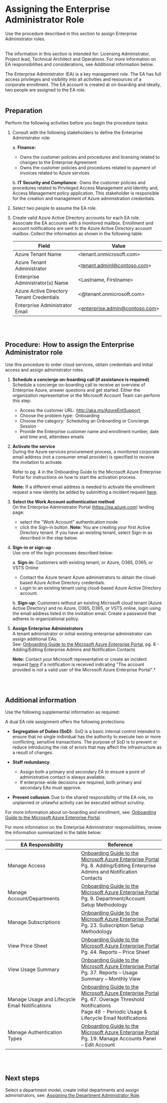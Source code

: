 # Assigning the Enterprise Administrator Role

Use the procedure described in this section to assign Enterprise Administrator roles. 
<br />
<br />

The information in this section is intended for: Licensing Administrator, Project lead, Technical Architect and Operations. For more information on EA responsibilities and considerations, see Additional information below.  

The Enterprise Administrator (EA) is a key management role. The EA has full access privileges and visibility into all activities and resources of a corporate enrollment. The EA account is created at on-boarding and ideally, two people are assigned to the EA role.    
<br />
<br />

## Preparation  
Perform the following activities before you begin the procedure tasks:  

1. Consult with the following stakeholders to define the Enterprise Administrator role:
  
   a. **Finance:**   
    - Owns the customer policies and procedures and licensing related to changes to the Enterprise Agreement  
    - Owns the customer policies and procedures related to payment of invoices related to Azure services
  
   b. **IT Security and Compliance**:  Owns the customer policies and procedures related to Privileged Access Management and Identity and, Access Management policy application. This stakeholder is responsible for the creation and management of Azure administration 
  credentials.  

2. Select two people to assume the EA role.  

3. Create valid Azure Active Directory accounts for each EA role.  
  Associate the EA accounts with a monitored mailbox. Enrollment and account notifications are sent to the Azure Active Directory account mailbox. Collect the information as shown in the following table: 
  

   | __Field__ | __Value__ |
   |------------------------------|----------------------------|
   | Azure Tenant Name    | \<tenant.onmicrosoft.com\>   | 
   | Azure Tenant Administrator  | \<tenant.adminl@contoso.com\>   | 
   | Enterprise Administrator(s) Name  | \<Lastname, Firstname\>  | 
   | Azure Active Directory Tenant Credentials  | \<@tenant.onmicrosoft.com\> | 
   | Enterprise Administrator Email   | \<enterprise.admin@contoso.com\>   | 
<br />
<br />

## Procedure:  How to assign the Enterprise Administrator role  
Use this procedure to order cloud services, obtain credentials and initial access and assign administrator roles.  

1. **Schedule a concierge on-boarding call (if assistance is required)**  
  Schedule a concierge on-boarding call to receive an overview of Enterprise Azure, answer questions and get started. Either the organization representative or the Microsoft Account Team can perform this step.    
     - Access the customer URL:  http://aka.ms/AzureEntSupport  
     - Choose the problem type:  Onboarding  
     - Choose the category:  Scheduling an Onboarding or Concierge Session  
     - Provide the Enterprise customer name and enrollment number, date and time and, attendees emails  

2. **Activate the service**  
  During the Azure services procurement process, a monitored corporate email address (not a consumer email provider) is specified to receive the invitation to activate.  

   Refer to pg. 4 in the Onboarding Guide to the Microsoft Azure Enterprise Portal for instructions on how to start the activation process. 

   **Note:** If a different email address is needed to activate the enrollment request a new identity be added by submitting a incident request [here](https://support.microsoft.com/en-us/getsupport?tenant=classiccommercial&locale=en-us&supportregion=en-us&pesid=15736&sd=&oaspworkflow=start_1.0.0.0&wf=0&ccsid=636487765077956485&forceorigin=esmc).

3. **Select the Work Account authentication method**   
On the Enterprise Administrator Portal (https://ea.azure.com) landing page: 
   - select the "Work Account" authentication mode 
   - click the Sign-in button. 
   **Note:** You are creating your first Active Directory tenant. If you have an existing tenant, select Sign-in as described in the step below.

4. **Sign-in or sign-up**  
  Use one of the login processes described below:   
  
    a. **Sign-in:** Customers with existing tenant, or Azure, O365, D365, or VSTS Online 
   - Contact the Azure tenant Azure administrators to obtain the cloud-based Azure Active Directory credentials.  
   - Login to an existing tenant using cloud-based Azure Active Directory account. 

    b. **Sign-up:** Customers without an existing Microsoft cloud tenant (Azure Active Directory) and no Azure, O365, D365, or VSTS online, login using the email address listed in the invitation email. Create a password that adheres to organizational policy. 

 
5. **Assign Enterprise Administrators**  
  A tenant administrator or initial existing enterprise administrator can assign additional EAs.  
  See: [Onboarding Guide to the Microsoft Azure Enterprise Portal](https://eaportalonboardingvideos.blob.core.windows.net/onboardingvideos/AzureDirectEACustomerOnboardingGuide_En.pdf), pg. 8 -  Adding/Editing Enterprise Admins and Notification Contacts 

   **Note:** Contact your Microsoft representative or create an incident request [here](https://support.microsoft.com/en-us/getsupport?tenant=classiccommercial&locale=en-us&supportregion=en-us&pesid=15736&sd=&oaspworkflow=start_1.0.0.0&wf=0&ccsid=636488191207337879&forceorigin=esmc) if a notification is received indicating "The account provided is not a valid user of the Microsoft Azure Enterprise Portal".* 
<br />
<br />

## Additional information 
Use the following supplemental information as required:  

A dual EA role assignment offers the following protections:  
  
- **Segregation of Duties (SoD)**:  
   SoD is a basic internal control intended to ensure that no single individual has the authority to execute two or more conflicting, sensitive transactions. The purpose of SoD is to prevent or reduce introducing the risk of errors that may affect the infrastructure as a result of changes.    

- **Staff redundancy**:   
   - Assign both a primary and secondary EA to ensure a point of administrative contact is always available. 
   - If enterprise-wide decisions are required, both primary and secondary EAs must approve.  
 
- **Prevent collusion**: Due to the shared responsibility of the EA role, no unplanned or unlawful activity can be executed without scrutiny.  

 For more information about on-boarding and enrollment, see:  [Onboarding Guide to the Microsoft Azure Enterprise Portal](https://eaportalonboardingvideos.blob.core.windows.net/onboardingvideos/AzureDirectEACustomerOnboardingGuide_En.pdf). 

For more information on the Enterprise Administrator responsibilities, review the information summarized in the table below:  


| __EA Responsibility__ | __Reference__ |
|------------------------------|----------------------------|
| Manage Access   | [Onboarding Guide to the Microsoft Azure Enterprise Portal](https://eaportalonboardingvideos.blob.core.windows.net/onboardingvideos/AzureDirectEACustomerOnboardingGuide_En.pdf) </br> Pg. 8. Adding/Editing Enterprise Admins and Notification Contacts  | 
| Manage Account/Departments  | [Onboarding Guide to the Microsoft Azure Enterprise Portal](https://eaportalonboardingvideos.blob.core.windows.net/onboardingvideos/AzureDirectEACustomerOnboardingGuide_En.pdf) </br> Pg. 9. Department/Account Setup Methodology  | 
| Manage Subscriptions   | [Onboarding Guide to the Microsoft Azure Enterprise Portal](https://eaportalonboardingvideos.blob.core.windows.net/onboardingvideos/AzureDirectEACustomerOnboardingGuide_En.pdf) </br> Pg. 23. Subscription Setup Methodology | 
| View Price Sheet   | [Onboarding Guide to the Microsoft Azure Enterprise Portal](https://eaportalonboardingvideos.blob.core.windows.net/onboardingvideos/AzureDirectEACustomerOnboardingGuide_En.pdf) </br> Pg. 44. Reports – Price Sheet | 
| View Usage Summary   | [Onboarding Guide to the Microsoft Azure Enterprise Portal](https://eaportalonboardingvideos.blob.core.windows.net/onboardingvideos/AzureDirectEACustomerOnboardingGuide_En.pdf) </br> Pg. 37.  Reports – Usage Summary – Monthly View | 
| Manage Usage and Lifecycle Email Notifications    | [Onboarding Guide to the Microsoft Azure Enterprise Portal](https://eaportalonboardingvideos.blob.core.windows.net/onboardingvideos/AzureDirectEACustomerOnboardingGuide_En.pdf) </br> Pg. 47. Overage Threshold Notifications  <br/> Page 48 - Periodic Usage & Lifecycle Email Notifications  | 
| Manage Authentication Types     | [Onboarding Guide to the Microsoft Azure Enterprise Portal](https://eaportalonboardingvideos.blob.core.windows.net/onboardingvideos/AzureDirectEACustomerOnboardingGuide_En.pdf) </br> Pg. 19. Manage Accounts Panel – Edit Account  | 
<br />
<br />

## Next steps 
Select a department model, create initial departments and assign administrators, see:  [Assigning the Department Administrator Role](1.2-Assigning-the-Department-Administrator-Role.md). 
